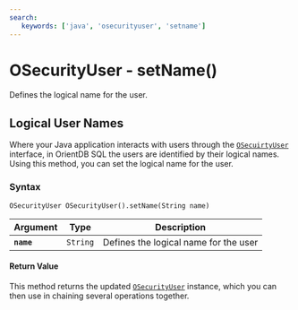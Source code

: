 ```yaml
---
search:
   keywords: ['java', 'osecurityuser', 'setname']
---
```


# OSecurityUser - setName()

Defines the logical name for the user.

## Logical User Names

Where your Java application interacts with users through the [`OSecuirtyUser`](../OSecurityUser.md) interface, in OrientDB SQL the users are identified by their logical names.  Using this method, you can set the logical name for the user.

### Syntax

```
OSecurityUser OSecurityUser().setName(String name)
```

| Argument | Type | Description |
|---|---|---|
| **`name`** | `String` | Defines the logical name for the user |

#### Return Value

This method returns the updated [`OSecurityUser`](../OSecurityUser.md) instance, which you can then use in chaining several operations together.

